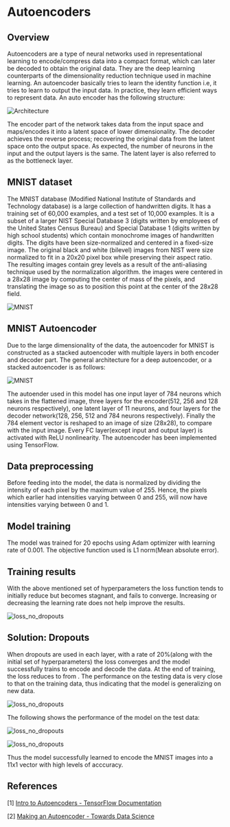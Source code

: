 # Autoencoders

## Overview

Autoencoders are a type of neural networks used in representational learning to encode/compress data into a compact format, which can later be decoded to obtain the original data. They are the deep learning counterparts of the dimensionality reduction technique used in machine learning. An autoencoder basically tries to learn the identity function i.e, it tries to learn to output the input data. In practice, they learn efficient ways to represent data. An auto encoder has the following structure:

![Architecture](architecture.png)

The encoder part of the network takes data from the input space and maps/encodes it into a latent space of lower dimensionality. The decoder achieves the reverse process; recovering the original data from the latent space onto the output space. As expected, the number of neurons in the input and the output layers is the same. The latent layer is also referred to as the bottleneck layer.


## MNIST dataset

The MNIST database (Modified National Institute of Standards and Technology database) is a large collection of handwritten digits. It has a training set of 60,000 examples, and a test set of 10,000 examples. It is a subset of a larger NIST Special Database 3 (digits written by employees of the United States Census Bureau) and Special Database 1 (digits written by high school students) which contain monochrome images of handwritten digits. The digits have been size-normalized and centered in a fixed-size image. The original black and white (bilevel) images from NIST were size normalized to fit in a 20x20 pixel box while preserving their aspect ratio. The resulting images contain grey levels as a result of the anti-aliasing technique used by the normalization algorithm. the images were centered in a 28x28 image by computing the center of mass of the pixels, and translating the image so as to position this point at the center of the 28x28 field.

![MNIST](MnistExamples.png)


## MNIST Autoencoder

Due to the large dimensionality of the data, the autoencoder for MNIST is constructed as a stacked autoencoder with multiple layers in both encoder and decoder part. The general architecture for a deep autoencoder, or a stacked autoencoder is as follows:

![MNIST](StackedAutoencoder.png)


The autoender used in this model has one input layer of 784 neurons which takes in the flattened image, three layers for the encoder(512, 256 and 128 neurons respectively), one latent layer of 11 neurons, and four layers for the decoder network(128, 256, 512 and 784 neurons respectively). Finally the 784 element vector is reshaped to an image of size (28x28), to compare with the input image. Every FC layer(except input and output layer) is activated with ReLU nonlinearity. The autoencoder has been implemented using TensorFlow.

## Data preprocessing

Before feeding into the model, the data is normalized by dividing the intensity of each pixel by the maximum value of 255. Hence, the pixels which earlier had intensities varying between 0 and 255, will now have intensities varying between 0 and 1.

## Model training

The model was trained for 20 epochs using Adam optimizer with learning rate of 0.001. The objective function used is L1 norm(Mean absolute error). 


## Training results

With the above mentioned set of hyperparameters the loss function tends to initially reduce but becomes stagnant, and fails to converge. Increasing or decreasing the learning rate does not help improve the results.


![loss_no_dropouts](loss_no_dropouts.png)

## Solution: Dropouts

When dropouts are used in each layer, with a rate of 20%(along with the initial set of hyperparameters) the loss converges and the model successfully trains to encode and decode the data. At the end of training, the loss reduces to   from   . The performance on the testing data is very close to that on the training data, thus indicating that the model is generalizing on new data.

![loss_no_dropouts](loss_dropouts.png)

The following shows the performance of the model on the test data:

![loss_no_dropouts](inputs.png)

![loss_no_dropouts](outputs.png)

Thus the model successfully learned to encode the MNIST images into a 11x1 vector with high levels of acccuracy.


## References

[1] [Intro to Autoencoders - TensorFlow Documentation](https://www.tensorflow.org/tutorials/generative/autoencoder)

[2] [Making an Autoencoder - Towards Data Science](https://towardsdatascience.com/how-to-make-an-autoencoder-2f2d99cd5103)
